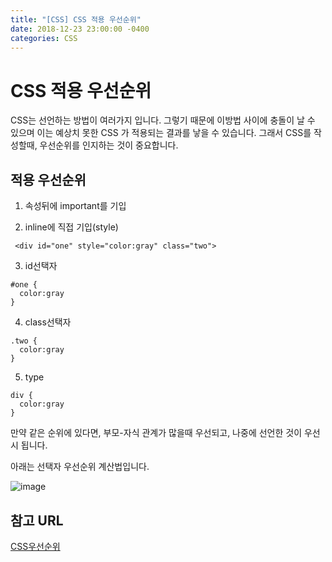 ```yaml
---
title: "[CSS] CSS 적용 우선순위"
date: 2018-12-23 23:00:00 -0400
categories: CSS
---
```


CSS 적용 우선순위
=======

CSS는 선언하는 방법이 여러가지 입니다.
그렇기 때문에 이방법 사이에 충돌이 날 수 있으며 이는 예상치 못한 CSS 가 적용되는
결과를 낳을 수 있습니다. 그래서 CSS를 작성할때, 우선순위를 인지하는 것이 중요합니다.


적용 우선순위
------
1. 속성뒤에 important를 기입

2. inline에 직접 기입(style) 
```
 <div id="one" style="color:gray" class="two"> 
```
3. id선택자 
```
#one {
  color:gray
}
``` 
4. class선택자 
```
.two {
  color:gray
}
```
5. type 
```
div {
  color:gray
}
```

만약 같은 순위에 있다면, 부모-자식 관계가 많을때 우선되고, 나중에 선언한 것이 우선시 됩니다.

아래는 선택자 우선순위 계산법입니다.

![image](/blog/assets/images/css_specificity.png)


참고 URL
------
[CSS우선순위](https://opentutorials.org/module/484/4149)

